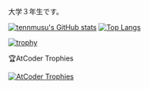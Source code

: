 大学３年生です。

[![tennmusu's GitHub stats](https://github-readme-stats.vercel.app/api?username=tennmusu&theme=vue-dark&show_icons=true)](https://github.com/mo-ri-regen/github-readme-stats)
[![Top Langs](https://github-readme-stats.vercel.app/api/top-langs/?username=tennmusu&theme=vue-dark&show_icons=true&layout=compact)](https://github.com/mo-ri-regen/github-readme-stats)

[![trophy](https://github-profile-trophy.vercel.app/?username=tennmusu)](https://github.com/ryo-ma/github-profile-trophy)

🏆AtCoder Trophies

[![AtCoder Trophies](https://atcoder-trophies.vercel.app/api/v1/atcoder?username=Miley)](https://github.com/KATO-Hiro/AtCoderTrophies)


<!---
tennmusu/tennmusu is a ✨ special ✨ repository because its `README.md` (this file) appears on your GitHub profile.
You can click the Preview link to take a look at your changes.
--->
